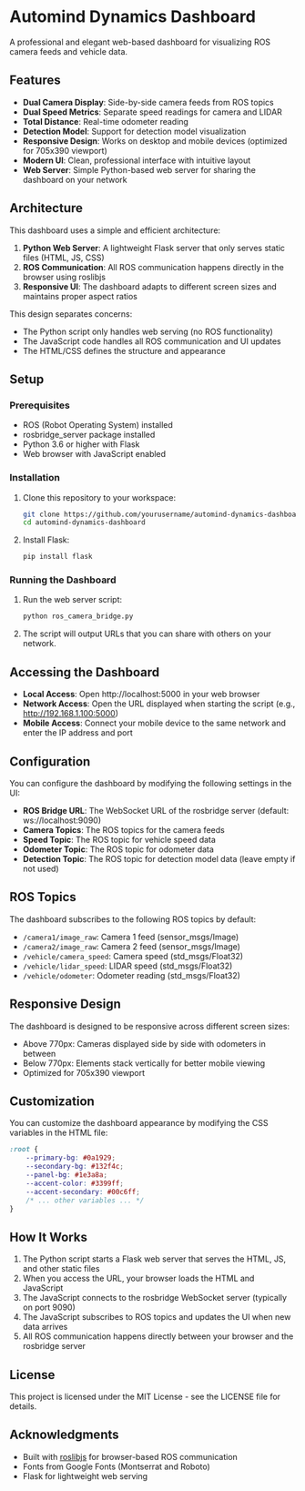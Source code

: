 # Automind Dynamics Dashboard

A professional and elegant web-based dashboard for visualizing ROS camera feeds and vehicle data.

## Features

- **Dual Camera Display**: Side-by-side camera feeds from ROS topics
- **Dual Speed Metrics**: Separate speed readings for camera and LIDAR
- **Total Distance**: Real-time odometer reading
- **Detection Model**: Support for detection model visualization
- **Responsive Design**: Works on desktop and mobile devices (optimized for 705x390 viewport)
- **Modern UI**: Clean, professional interface with intuitive layout
- **Web Server**: Simple Python-based web server for sharing the dashboard on your network

## Architecture

This dashboard uses a simple and efficient architecture:

1. **Python Web Server**: A lightweight Flask server that only serves static files (HTML, JS, CSS)
2. **ROS Communication**: All ROS communication happens directly in the browser using roslibjs
3. **Responsive UI**: The dashboard adapts to different screen sizes and maintains proper aspect ratios

This design separates concerns:
- The Python script only handles web serving (no ROS functionality)
- The JavaScript code handles all ROS communication and UI updates
- The HTML/CSS defines the structure and appearance

## Setup

### Prerequisites

- ROS (Robot Operating System) installed
- rosbridge_server package installed
- Python 3.6 or higher with Flask
- Web browser with JavaScript enabled

### Installation

1. Clone this repository to your workspace:
   ```bash
   git clone https://github.com/yourusername/automind-dynamics-dashboard.git
   cd automind-dynamics-dashboard
   ```

2. Install Flask:
   ```bash
   pip install flask
   ```

### Running the Dashboard

1. Run the web server script:
   ```bash
   python ros_camera_bridge.py
   ```

2. The script will output URLs that you can share with others on your network.

## Accessing the Dashboard

- **Local Access**: Open http://localhost:5000 in your web browser
- **Network Access**: Open the URL displayed when starting the script (e.g., http://192.168.1.100:5000)
- **Mobile Access**: Connect your mobile device to the same network and enter the IP address and port

## Configuration

You can configure the dashboard by modifying the following settings in the UI:

- **ROS Bridge URL**: The WebSocket URL of the rosbridge server (default: ws://localhost:9090)
- **Camera Topics**: The ROS topics for the camera feeds
- **Speed Topic**: The ROS topic for vehicle speed data
- **Odometer Topic**: The ROS topic for odometer data
- **Detection Topic**: The ROS topic for detection model data (leave empty if not used)

## ROS Topics

The dashboard subscribes to the following ROS topics by default:

- `/camera1/image_raw`: Camera 1 feed (sensor_msgs/Image)
- `/camera2/image_raw`: Camera 2 feed (sensor_msgs/Image)
- `/vehicle/camera_speed`: Camera speed (std_msgs/Float32)
- `/vehicle/lidar_speed`: LIDAR speed (std_msgs/Float32)
- `/vehicle/odometer`: Odometer reading (std_msgs/Float32)

## Responsive Design

The dashboard is designed to be responsive across different screen sizes:
- Above 770px: Cameras displayed side by side with odometers in between
- Below 770px: Elements stack vertically for better mobile viewing
- Optimized for 705x390 viewport

## Customization

You can customize the dashboard appearance by modifying the CSS variables in the HTML file:

```css
:root {
    --primary-bg: #0a1929;
    --secondary-bg: #132f4c;
    --panel-bg: #1e3a8a;
    --accent-color: #3399ff;
    --accent-secondary: #00c6ff;
    /* ... other variables ... */
}
```

## How It Works

1. The Python script starts a Flask web server that serves the HTML, JS, and other static files
2. When you access the URL, your browser loads the HTML and JavaScript
3. The JavaScript connects to the rosbridge WebSocket server (typically on port 9090)
4. The JavaScript subscribes to ROS topics and updates the UI when new data arrives
5. All ROS communication happens directly between your browser and the rosbridge server

## License

This project is licensed under the MIT License - see the LICENSE file for details.

## Acknowledgments

- Built with [roslibjs](https://github.com/RobotWebTools/roslibjs) for browser-based ROS communication
- Fonts from Google Fonts (Montserrat and Roboto)
- Flask for lightweight web serving 
